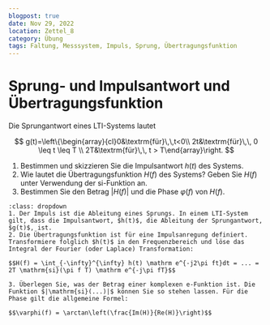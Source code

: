 ```yaml
---
blogpost: true
date: Nov 29, 2022
location: Zettel_8
category: Übung
tags: Faltung, Messsystem, Impuls, Sprung, Übertragungsfunktion
---
```



# Sprung- und Impulsantwort und Übertragungsfunktion


Die Sprungantwort eines LTI-Systems lautet

$$
g(t)=\left\{\begin{array}{cl}0&\textrm{für}\,\,t<0\\  2t&\textrm{für}\,\, 0 \leq t \leq T \\ 2T&\textrm{für}\,\, t > T\end{array}\right.
$$

1. Bestimmen und skizzieren Sie die Impulsantwort $h(t)$ des Systems. 
2. Wie lautet die Übertragungsfunktion $H(f)$ des Systems? Geben Sie $H(f)$ unter Verwendung der si-Funktion an.
3. Bestimmen Sie den Betrag $|H(f)|$ und die Phase $\varphi(f)$ von $H(f)$.
 
 ````{tip}
:class: dropdown
1. Der Impuls ist die Ableitung eines Sprungs. In einem LTI-System gilt, dass die Impulsantwort, $h(t)$, die Ableitung der Sprungantwort, $g(t)$, ist.
2. Die Übertragungsfunktion ist für eine Impulsanregung definiert. Transformiere folglich $h(t)$ in den Frequenzbereich und löse das Integral der Fourier (oder Laplace) Transformation: 

$$H(f) = \int_{-\infty}^{\infty} h(t) \mathrm e^{-j2\pi ft}dt = ... = 2T \mathrm{si}(\pi f T) \mathrm e^{-j\pi fT}$$

3. Überlegen Sie, was der Betrag einer komplexen e-Funktion ist. Die Funktion $|\mathrm{si}(...)|$ können Sie so stehen lassen. Für die Phase gilt die allgemeine Formel:

$$\varphi(f) = \arctan\left(\frac{Im(H)}{Re(H)}\right)$$
````